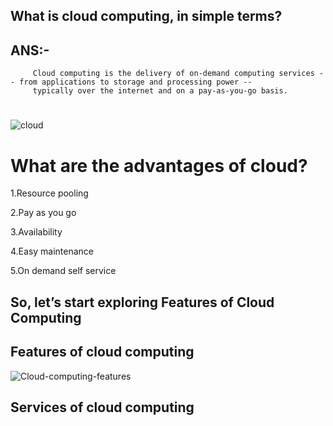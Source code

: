 
## What is cloud computing, in simple terms?

## ANS:-
         Cloud computing is the delivery of on-demand computing services -- from applications to storage and processing power --
         typically over the internet and on a pay-as-you-go basis.
#

![cloud](https://user-images.githubusercontent.com/63596198/80911910-fc6e1c80-8d56-11ea-8fef-1253e0d4193d.jpg)

# What are the advantages of cloud?

1.Resource pooling

2.Pay as you go

3.Availability

4.Easy maintenance

5.On demand self service 

## So, let’s start exploring Features of Cloud Computing

## Features of cloud computing

![Cloud-computing-features](https://user-images.githubusercontent.com/63596198/80912258-5a9bff00-8d59-11ea-9250-ce9c4aa5e914.jpg)

## Services of cloud computing




